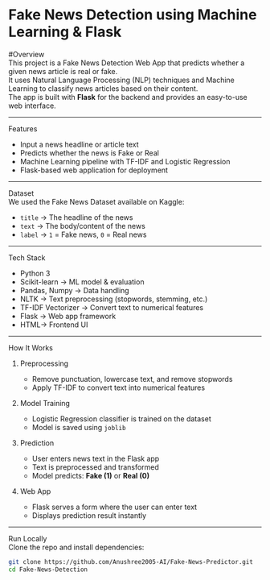 # Fake News Detection using Machine Learning & Flask  

#Overview  
This project is a Fake News Detection Web App that predicts whether a given news article is real or fake.  
It uses Natural Language Processing (NLP) techniques and Machine Learning to classify news articles based on their content.  
The app is built with **Flask** for the backend and provides an easy-to-use web interface.  

---

Features  
- Input a news headline or article text  
- Predicts whether the news is Fake or Real  
- Machine Learning pipeline with TF-IDF and Logistic Regression
- Flask-based web application for deployment  

---

Dataset  
We used the Fake News Dataset available on Kaggle:  
- `title` → The headline of the news  
- `text` → The body/content of the news  
- `label` → `1` = Fake news, `0` = Real news  

---

Tech Stack  
- Python 3 
- Scikit-learn → ML model & evaluation  
- Pandas, Numpy → Data handling  
- NLTK → Text preprocessing (stopwords, stemming, etc.)  
- TF-IDF Vectorizer → Convert text to numerical features  
- Flask → Web app framework  
- HTML→ Frontend UI  

---

How It Works  
1. Preprocessing
   - Remove punctuation, lowercase text, and remove stopwords  
   - Apply TF-IDF to convert text into numerical features  

2. Model Training  
   - Logistic Regression classifier is trained on the dataset  
   - Model is saved using `joblib`  

3. Prediction 
   - User enters news text in the Flask app  
   - Text is preprocessed and transformed  
   - Model predicts: **Fake (1)** or **Real (0)**  

4. Web App
   - Flask serves a form where the user can enter text  
   - Displays prediction result instantly  

---

Run Locally  
Clone the repo and install dependencies:  

```bash
git clone https://github.com/Anushree2005-AI/Fake-News-Predictor.git
cd Fake-News-Detection
